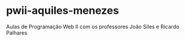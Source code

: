 # pwii-aquiles-menezes
Aulas de Programação Web II com os professores João Siles e Ricardo Palhares
